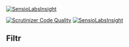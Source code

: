 [![SensioLabsInsight](https://insight.sensiolabs.com/projects/8204ed65-dd03-401e-b6ba-ff2e8a9ed8cb/small.png)](https://insight.sensiolabs.com/projects/8204ed65-dd03-401e-b6ba-ff2e8a9ed8cb)

[![Scrutinizer Code Quality](https://scrutinizer-ci.com/g/sidis405/filtr/badges/quality-score.png?b=master)](https://scrutinizer-ci.com/g/sidis405/filtr/?branch=master) [![SensioLabsInsight](https://insight.sensiolabs.com/projects/8204ed65-dd03-401e-b6ba-ff2e8a9ed8cb/small.png)](https://insight.sensiolabs.com/projects/8204ed65-dd03-401e-b6ba-ff2e8a9ed8cb)




## Filtr
